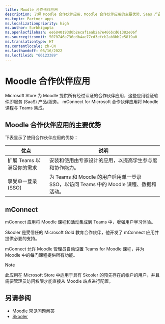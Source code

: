 ```yaml
---
title: Moodle 合作伙伴应用
description: 了解 Moodle 合作伙伴应用、Moodle 合作伙伴应用的主要优势、Saas 产品/服务和 mConnect。 为 Teams 用户启用单一登录 SSO。
ms.topic: Partner apps
ms.localizationpriority: high
ms.author: Surbhigupta
ms.openlocfilehash: ee6840193d0b2ecaf1eab2a7e466bcd61382e06f
ms.sourcegitcommit: 5070746e736edb4ae77cd3efcb2ab8bb2e5819a0
ms.translationtype: HT
ms.contentlocale: zh-CN
ms.lasthandoff: 06/16/2022
ms.locfileid: "66123389"
---
```

# <a name="partner-apps-for-moodle"></a>Moodle 合作伙伴应用

Microsoft Store 为 Moodle 提供所有经过认证的合作伙伴应用，这些应用验证软件即服务 (SaaS) 产品/服务。 mConnect for Microsoft 合作伙伴应用将 Moodle 课程与 Teams 集成。

## <a name="key-benefits-of-partner-apps-for-moodle"></a>Moodle 合作伙伴应用的主要优势

下表显示了使用合作伙伴应用的优势：

|优点| 说明|
|----------|------------|
|扩展 Teams 以满足你的需求| 安装和使用由专家设计的应用，以提高学生参与度和协作能力。|
|享受单一登录 (SSO)| 为 Teams 和 Moodle 的用户启用单一登录 SSO，以访问 Teams 中的 Moodle 课程、数据和活动。|

## <a name="mconnect"></a>mConnect

mConnect 应用将 Moodle 课程和活动集成到 Teams 中，增强用户学习体验。

Skooler 是受信任的 Microsoft Gold 教育合作伙伴，他开发了 mConnect 应用并提供必要的支持。

mConnect 允许 Moodle 管理员自动设置 Teams for Moodle 课程，并为 Moodle 中的每门课程提供所有功能。

>[!NOTE]
>此应用在 Microsoft Store 中适用于具有 Skooler 的预先存在的帐户的用户，并且需要管理员访问权限才能直接从 Moodle 站点进行配置。
  
<!-- Watch the following video to understand how to get started with mConnect and Teams: -->

<!-- > [!VIDEO unavailable] -->

## <a name="see-also"></a>另请参阅

* [Moodle 常见问题解答](faqs.md)
* [Skooler](https://skooler.com/mconnect/how-to/)
